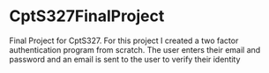 # CptS327FinalProject
Final Project for CptS327. For this project I created a two factor authentication program from scratch. The user enters their email and password and an email is sent to the user to verify their identity
